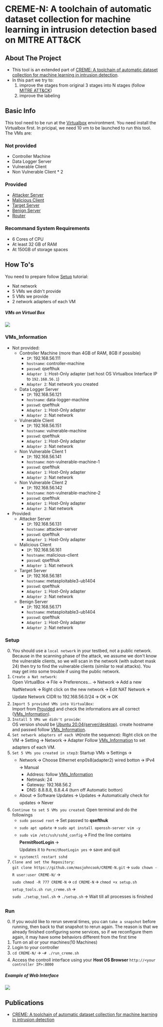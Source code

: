 # CREME-N: A toolchain of automatic dataset collection for machine learning in intrusion detection based on MITRE ATT&CK

<!-- ABOUT THE PROJECT -->
## About The Project

* This tool is an extended part of [CREME: A toolchain of automatic dataset collection for machine learning in intrusion detection](https://github.com/buihuukhoi/CREME).
* In this part we try to:
  1. improve the stages from original 3 stages into N stages (follow [MITRE ATT&CK](https://attack.mitre.org/))
  2. improve the labeling


## Basic Info
This tool need to be run at the [Virtualbox](https://www.virtualbox.org/wiki/Downloads) environtment. You need install the Virtualbox first. In pricipal, we need 10 vm to be launched to run this tool. The VMs are:

### Not provided
  * Controller Machine
  * Data Logger Server
  * Vulnerable Client
  * Non Vulnerable Client * 2

### Provided
  * [Attacker Server](https://drive.google.com/file/d/1zJa7NnR6H2pGFx0Q9ltlyAwFAp_yWXJo/view?usp=sharing)
  * [Malicious Client](https://drive.google.com/file/d/1XNrXRrvk_iuqcQ2f0RLz9kHkoJ-vbnWs/view)
  * [Target Server](https://drive.google.com/file/d/1dbUNo7AUhTCz18CiBB82nkYE-fh_UN3V/view)
  * [Benign Server](https://drive.google.com/file/d/1JqF4WyBSz0L63DT6cHBargdjtqb7UHld/view)
  * [Router](https://drive.google.com/file/d/1IT0w5QxJlWIou4cPKWEOSIxhbEmAkrmE/view?usp=sharing)

### Recommand System Requirements
* 6 Cores of CPU
* At least 32 GB of RAM
* At 150GB of storage spaces



<!-- GETTING STARTED -->
## How To's
You need to prepare follow [Setup](#Setup) tutorial:
  * Nat network
  * 5 VMs we didn't provide
  * 5 VMs we provide
  * 2 network adapters of each VM

##### VMs on Virtual Box
![](https://i.imgur.com/R4FWhjS.png)

### VMs_Information
* Not provided:
  * Controller Machine (more than 4GB of RAM, 8GB if possible)
     * `IP`: 192.168.56.111
     * `hostname`: controller-machine
     * `passwd`: qsefthuk
     * `Adapter 1`: Host-Only adapter (set host OS Virtualbox Interface IP to `192.168.56.1`)
     * `Adapter 2`: Nat network you created
  * Data Logger Server
     * `IP`: 192.168.56.121
     * `hostname`: data-logger-machine
     * `passwd`: qsefthuk
     * `Adapter 1`: Host-Only adapter
     * `Adapter 2`: Nat network
  * Vulnerable Client
     * `IP`: 192.168.56.151
     * `hostname`: vulnerable-machine
     * `passwd`: qsefthuk
     * `Adapter 1`: Host-Only adapter
     * `Adapter 2`: Nat network
  * Non Vulnerable Client 1
     * `IP`: 192.168.56.141
     * `hostname`: non-vulnerable-machine-1
     * `passwd`: qsefthuk
     * `Adapter 1`: Host-Only adapter
     * `Adapter 2`: Nat network
  * Non Vulnerable Client 2
     * `IP`: 192.168.56.142
     * `hostname`: non-vulnerable-machine-2
     * `passwd`: qsefthuk
     * `Adapter 1`: Host-Only adapter
     * `Adapter 2`: Nat network
* Provided:
  * Attacker Server
     * `IP`: 192.168.56.131
     * `hostname`: attacker-server
     * `passwd`: qsefthuk
     * `Adapter 1`: Host-Only adapter
  * Malicious Client
     * `IP`: 192.168.56.161
     * `hostname`: malicious-client
     * `passwd`: qsefthuk
     * `Adapter 1`: Nat network
  * Target Server
     * `IP`: 192.168.56.181
     * `hostname`: metasploitable3-ub1404
     * `passwd`: qsefthuk
     * `Adapter 1`: Host-Only adapter
     * `Adapter 2`: Nat network
  * Benign Server
     * `IP`: 192.168.56.171
     * `hostname`: metasploitable3-ub1404
     * `passwd`: qsefthuk
     * `Adapter 1`: Host-Only adapter
     * `Adapter 2`: Nat network

### Setup
0. You should use a `local network` in your testbed, not a public network. Because in the scanning phase of the attack, we assume we don't know the vulnerable clients, so we will scan in the network (with subnet mask 24) then try to find the vulnerable clients (similar to real attacks). You may get into some trouble if using the public network.
1. `Create a Nat network`:\
    Open VirtualBox 🡪 File 🡪 Preferences… 🡪 Network 🡪 Add a new NatNetwork 🡪 Right click on the new network 🡪 Edit NAT Network 🡪 Update Network CIDR to 192.168.56.0/24 🡪 OK 🡪 OK
2. `Import 5 provided VMs into VirtualBox`:\
    Import from [Provided](#Provided) and check the informations are all correct ([VMs_Information](#VMs_Information)).
3. `Install 5 VMs we didn't provide`:\
    OS version should be [Ubuntu 20.04(server/desktop)](https://ubuntu.com/download). create hostname and passwd follow [VMs_Information](#VMs_Information).
4. `Set network adapters of each VM`(note the sequence): Right click on the VM 🡪 Setting 🡪 Network 🡪 Adapter
    Follow [VMs_Information](#VMs_Information) to set adapters of each VM.
5. `Set 5 VMs you created in step3`: Startup VMs 🡪 Settings 🡪
    * Network 🡪 Choose Ethernet enp0s8(adapter2) wired botton 🡪 IPv4 🡪 Manual
        * Address: follow [VMs_Information](#VMs_Information)
        * Netmask: 24
        * Gateway: 192.168.56.2
        * DNS: 8.8.8.8, 8.8.4.4 (turn off Automatic botton)
    * About 🡪 Software Updates 🡪 Updates 🡪 Automatically check for updates 🡪 Never
6. `Continue to set 5 VMs you created`: Open terminal and do the followings
    * `sudo passwd root` 🡪 Set passwd to **qsefthuk**
    * `sudo apt update` 🡪 `sudo apt install openssh-server vim -y`
    * `sudo vim /etc/ssh/sshd_config` 🡪 Find the line contains **PermitRootLogin** 🡪\
    Updates it to `PermitRootLogin yes` 🡪 save and quit
    * `systemctl restart sshd`
7. `Clone and set the Repository`:    
    `git clone https://github.com/masjohncook/CREME-N.git` 🡪 `sudo chown -R user:user CREME-N/` 🡪\
    `sudo chmod -R 777 CREME-N` 🡪 `cd CREME-N` 🡪 `chmod +x setup.sh setup_tools.sh run_creme.sh` 🡪\
    `sudo ./setup_tool.sh` 🡪 `./setup.sh` 🡪 Wait till all processes is finished

### Run
0. If you would like to rerun several times, you can `take a snapshot` before running, then back to that snapshot to rerun again. The reason is that we already finished configuring some services, so if we reconfigure them again, it may have some behaviors different from the first time
1. Turn on all or your machines(10 Machines)
2. Login to your controller
3. `cd CREME-N/` 🡪 `~# ./run_creme.sh`
4. Access the controll interface using your **Host OS Browser** `http://<your controller IP>:8000`

##### Example of Web Interface
![](https://i.imgur.com/5xTMXRn.png)



<!-- Dataset -->
<!--## Generated Dataset

The dataset can be found at [here](https://drive.google.com/drive/folders/1bEsx64H2vogJKgI_OTVQ8n71VahtLxz5?usp=sharing)-->

## Publications
* [CREME: A toolchain of automatic dataset collection for machine learning in intrusion detection](https://www.sciencedirect.com/science/article/abs/pii/S1084804521002137)
